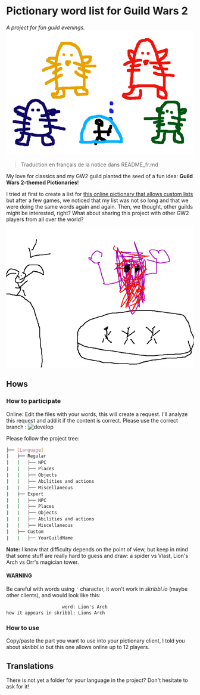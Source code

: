 # Pictionary word list for Guild Wars 2
_A project for fun guild evenings._
![Great fun, as you can see.](misc/fractal_boss.PNG)

> Traduction en français de la notice dans README_fr.md

My love for classics and my GW2 guild planted the seed of a fun idea:  **Guild Wars 2-themed Pictionaries**!

I tried at first to create a list for [this online pictionary that allows custom lists](skribbl.io) but after a few games, we noticed that my list was not so long and that we were doing the same words again and again. Then, we thought, other guilds might be interested, right? What about sharing this project with other GW2 players from all over the world? 

![Mouse art, best art.](misc/glenna.png)

## Hows 
### How to participate
Online: Edit the files with your words, this will create a request. I'll analyze this request and add it if the content is correct.
Please use the correct branch :
![develop](misc/develop.png)

Please follow the project tree: 
```BASH
├── [Language]
|   ├── Regular
|   |   ├── NPC
|	|   ├── Places
|	|   ├── Objects
|	|   ├── Abilities and actions
|	|   ├── Miscellaneous
|   ├── Expert
|   |   ├── NPC
|	|   ├── Places
|	|   ├── Objects
|	|   ├── Abilities and actions
|	|   ├── Miscellaneous
|   ├── Custom
|	|   ├── YourGuildName
```
**Note:** I know that difficulty depends on the point of view, but keep in mind that some stuff are really hard to guess and draw: a spider vs Vlast, Lion's Arch vs Orr's magician tower. 

#### WARNING
Be careful with words using `'` character, it won't work in _skribbl.io_ (maybe other clients), and would look like this: 
```
                     word: Lion's Arch
how it appears in skribbl: Lions Arch
```

### How to use
Copy/paste the part you want to use into your pictionary client, I told you about _skribbl.io_ but this one allows online up to 12 players.  

## Translations 
There is not yet a folder for your language in the project? Don't hesitate to ask for it! 